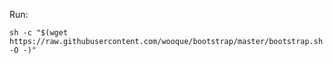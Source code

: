 Run:
```shell
sh -c "$(wget https://raw.githubusercontent.com/wooque/bootstrap/master/bootstrap.sh -O -)"
```

